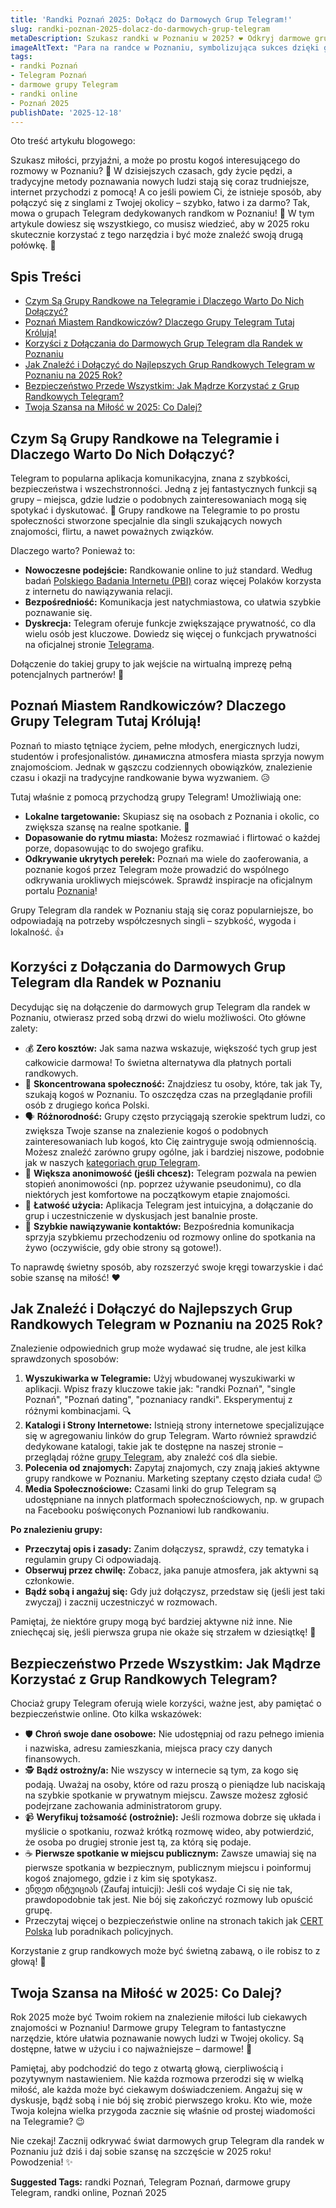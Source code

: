 ```yaml
---
title: 'Randki Poznań 2025: Dołącz do Darmowych Grup Telegram!'
slug: randki-poznan-2025-dolacz-do-darmowych-grup-telegram
metaDescription: Szukasz randki w Poznaniu w 2025? ❤️ Odkryj darmowe grupy Telegram! Dowiedz się, jak dołączyć, na co zwrócić uwagę i zwiększ swoje szanse na znalezienie miłości.
imageAltText: "Para na randce w Poznaniu, symbolizująca sukces dzięki grupom Telegram.\n\n    *   Anchor: \"naszych [kategoriach grup Telegram](/kategorie-grup)\" (Path: `/kategorie-grup`)\n    *   Anchor: \"różne [grupy Telegram](/grupy)\" (Path: `/grupy`)\n*   **Additional Suggestions (for potential future linking):**\n    *   Phrase in \"Jak Znaleźć...\": \"Oprócz ogólnych grup randkowych, możesz poszukać bardziej specjalistycznych, takich jak [czaty dla singli po 30-tce](/czaty/single-po-30) w Poznaniu.\" (Path: `/czaty/single-po-30` - if such specific subcategories exist or are planned).\n    *   Phrase in \"Bezpieczeństwo Przede Wszystkim...\": \"Więcej wskazówek dotyczących bezpiecznego poruszania się w sieci znajdziesz w naszym artykule o [ochronie prywatności online](/blog/ochrona-prywatnosci-online).\" (Path: `/blog/ochrona-prywatnosci-online` - assuming a relevant blog post or category)."
tags:
- randki Poznań
- Telegram Poznań
- darmowe grupy Telegram
- randki online
- Poznań 2025
publishDate: '2025-12-18'
---
```


Oto treść artykułu blogowego:

Szukasz miłości, przyjaźni, a może po prostu kogoś interesującego do rozmowy w Poznaniu? 🤔 W dzisiejszych czasach, gdy życie pędzi, a tradycyjne metody poznawania nowych ludzi stają się coraz trudniejsze, internet przychodzi z pomocą! A co jeśli powiem Ci, że istnieje sposób, aby połączyć się z singlami z Twojej okolicy – szybko, łatwo i za darmo? Tak, mowa o grupach Telegram dedykowanych randkom w Poznaniu! 🎉 W tym artykule dowiesz się wszystkiego, co musisz wiedzieć, aby w 2025 roku skutecznie korzystać z tego narzędzia i być może znaleźć swoją drugą połówkę. 💑

## Spis Treści
- [Czym Są Grupy Randkowe na Telegramie i Dlaczego Warto Do Nich Dołączyć?](#czym-są-grupy-randkowe-na-telegramie-i-dlaczego-warto-do-nich-dołączyć)
- [Poznań Miastem Randkowiczów? Dlaczego Grupy Telegram Tutaj Królują!](#poznań-miastem-randkowiczów-dlaczego-grupy-telegram-tutaj-królują)
- [Korzyści z Dołączania do Darmowych Grup Telegram dla Randek w Poznaniu](#korzyści-z-dołączania-do-darmowych-grup-telegram-dla-randek-w-poznaniu)
- [Jak Znaleźć i Dołączyć do Najlepszych Grup Randkowych Telegram w Poznaniu na 2025 Rok?](#jak-znaleźć-i-dołączyć-do-najlepszych-grup-randkowych-telegram-w-poznaniu-na-2025-rok)
- [Bezpieczeństwo Przede Wszystkim: Jak Mądrze Korzystać z Grup Randkowych Telegram?](#bezpieczeństwo-przede-wszystkim-jak-mądrze-korzystać-z-grup-randkowych-telegram)
- [Twoja Szansa na Miłość w 2025: Co Dalej?](#twoja-szansa-na-miłość-w-2025-co-dalej)

## Czym Są Grupy Randkowe na Telegramie i Dlaczego Warto Do Nich Dołączyć?

Telegram to popularna aplikacja komunikacyjna, znana z szybkości, bezpieczeństwa i wszechstronności. Jedną z jej fantastycznych funkcji są grupy – miejsca, gdzie ludzie o podobnych zainteresowaniach mogą się spotykać i dyskutować. 💬 Grupy randkowe na Telegramie to po prostu społeczności stworzone specjalnie dla singli szukających nowych znajomości, flirtu, a nawet poważnych związków.

Dlaczego warto? Ponieważ to:
*   **Nowoczesne podejście:** Randkowanie online to już standard. Według badań [Polskiego Badania Internetu (PBI)](https://pbi.org.pl/) coraz więcej Polaków korzysta z internetu do nawiązywania relacji.
*   **Bezpośredniość:** Komunikacja jest natychmiastowa, co ułatwia szybkie poznawanie się.
*   **Dyskrecja:** Telegram oferuje funkcje zwiększające prywatność, co dla wielu osób jest kluczowe. Dowiedz się więcej o funkcjach prywatności na oficjalnej stronie [Telegrama](https://telegram.org/privacy).

Dołączenie do takiej grupy to jak wejście na wirtualną imprezę pełną potencjalnych partnerów! 🥳

## Poznań Miastem Randkowiczów? Dlaczego Grupy Telegram Tutaj Królują!

Poznań to miasto tętniące życiem, pełne młodych, energicznych ludzi, studentów i profesjonalistów.  динамиczna atmosfera miasta sprzyja nowym znajomościom. Jednak w gąszczu codziennych obowiązków, znalezienie czasu i okazji na tradycyjne randkowanie bywa wyzwaniem. 😥

Tutaj właśnie z pomocą przychodzą grupy Telegram! Umożliwiają one:
*   **Lokalne targetowanie:** Skupiasz się na osobach z Poznania i okolic, co zwiększa szansę na realne spotkanie. 📍
*   **Dopasowanie do rytmu miasta:** Możesz rozmawiać i flirtować o każdej porze, dopasowując to do swojego grafiku.
*   **Odkrywanie ukrytych perełek:** Poznań ma wiele do zaoferowania, a poznanie kogoś przez Telegram może prowadzić do wspólnego odkrywania urokliwych miejscówek. Sprawdź inspiracje na oficjalnym portalu [Poznania](https://www.poznan.pl/mim/turystyka/)!

Grupy Telegram dla randek w Poznaniu stają się coraz popularniejsze, bo odpowiadają na potrzeby współczesnych singli – szybkość, wygoda i lokalność. 👍

## Korzyści z Dołączania do Darmowych Grup Telegram dla Randek w Poznaniu

Decydując się na dołączenie do darmowych grup Telegram dla randek w Poznaniu, otwierasz przed sobą drzwi do wielu możliwości. Oto główne zalety:

*   💰 **Zero kosztów:** Jak sama nazwa wskazuje, większość tych grup jest całkowicie darmowa! To świetna alternatywa dla płatnych portali randkowych.
*   🎯 **Skoncentrowana społeczność:** Znajdziesz tu osoby, które, tak jak Ty, szukają kogoś w Poznaniu. To oszczędza czas na przeglądanie profili osób z drugiego końca Polski.
*   🗣️ **Różnorodność:** Grupy często przyciągają szerokie spektrum ludzi, co zwiększa Twoje szanse na znalezienie kogoś o podobnych zainteresowaniach lub kogoś, kto Cię zaintryguje swoją odmiennością. Możesz znaleźć zarówno grupy ogólne, jak i bardziej niszowe, podobnie jak w naszych [kategoriach grup Telegram](/kategorie-grup).
*   🤫 **Większa anonimowość (jeśli chcesz):** Telegram pozwala na pewien stopień anonimowości (np. poprzez używanie pseudonimu), co dla niektórych jest komfortowe na początkowym etapie znajomości.
*   📱 **Łatwość użycia:** Aplikacja Telegram jest intuicyjna, a dołączanie do grup i uczestniczenie w dyskusjach jest banalnie proste.
*   🚀 **Szybkie nawiązywanie kontaktów:** Bezpośrednia komunikacja sprzyja szybkiemu przechodzeniu od rozmowy online do spotkania na żywo (oczywiście, gdy obie strony są gotowe!).

To naprawdę świetny sposób, aby rozszerzyć swoje kręgi towarzyskie i dać sobie szansę na miłość! ❤️

## Jak Znaleźć i Dołączyć do Najlepszych Grup Randkowych Telegram w Poznaniu na 2025 Rok?

Znalezienie odpowiednich grup może wydawać się trudne, ale jest kilka sprawdzonych sposobów:

1.  **Wyszukiwarka w Telegramie:** Użyj wbudowanej wyszukiwarki w aplikacji. Wpisz frazy kluczowe takie jak: "randki Poznań", "single Poznań", "Poznań dating", "poznaniacy randki". Eksperymentuj z różnymi kombinacjami. 🔍
2.  **Katalogi i Strony Internetowe:** Istnieją strony internetowe specjalizujące się w agregowaniu linków do grup Telegram. Warto również sprawdzić dedykowane katalogi, takie jak te dostępne na naszej stronie – przeglądaj różne [grupy Telegram](/grupy), aby znaleźć coś dla siebie.
3.  **Polecenia od znajomych:** Zapytaj znajomych, czy znają jakieś aktywne grupy randkowe w Poznaniu. Marketing szeptany często działa cuda! 😉
4.  **Media Społecznościowe:** Czasami linki do grup Telegram są udostępniane na innych platformach społecznościowych, np. w grupach na Facebooku poświęconych Poznaniowi lub randkowaniu.

**Po znalezieniu grupy:**
*   **Przeczytaj opis i zasady:** Zanim dołączysz, sprawdź, czy tematyka i regulamin grupy Ci odpowiadają.
*   **Obserwuj przez chwilę:** Zobacz, jaka panuje atmosfera, jak aktywni są członkowie.
*   **Bądź sobą i angażuj się:** Gdy już dołączysz, przedstaw się (jeśli jest taki zwyczaj) i zacznij uczestniczyć w rozmowach.

Pamiętaj, że niektóre grupy mogą być bardziej aktywne niż inne. Nie zniechęcaj się, jeśli pierwsza grupa nie okaże się strzałem w dziesiątkę! 🏹

## Bezpieczeństwo Przede Wszystkim: Jak Mądrze Korzystać z Grup Randkowych Telegram?

Chociaż grupy Telegram oferują wiele korzyści, ważne jest, aby pamiętać o bezpieczeństwie online. Oto kilka wskazówek:

*   🛡️ **Chroń swoje dane osobowe:** Nie udostępniaj od razu pełnego imienia i nazwiska, adresu zamieszkania, miejsca pracy czy danych finansowych.
*   🕵️ **Bądź ostrożny/a:** Nie wszyscy w internecie są tym, za kogo się podają. Uważaj na osoby, które od razu proszą o pieniądze lub naciskają na szybkie spotkanie w prywatnym miejscu. Zawsze możesz zgłosić podejrzane zachowania administratorom grupy.
*   📹 **Weryfikuj tożsamość (ostrożnie):** Jeśli rozmowa dobrze się układa i myślicie o spotkaniu, rozważ krótką rozmowę wideo, aby potwierdzić, że osoba po drugiej stronie jest tą, za którą się podaje.
*   ☕ **Pierwsze spotkanie w miejscu publicznym:** Zawsze umawiaj się na pierwsze spotkania w bezpiecznym, publicznym miejscu i poinformuj kogoś znajomego, gdzie i z kim się spotykasz.
*   ენდეთ ინტუიციას (Zaufaj intuicji): Jeśli coś wydaje Ci się nie tak, prawdopodobnie tak jest. Nie bój się zakończyć rozmowy lub opuścić grupę.
*   Przeczytaj więcej o bezpieczeństwie online na stronach takich jak [CERT Polska](https://www.cert.pl/ouch/) lub poradnikach policyjnych.

Korzystanie z grup randkowych może być świetną zabawą, o ile robisz to z głową! 🧠

## Twoja Szansa na Miłość w 2025: Co Dalej?

Rok 2025 może być Twoim rokiem na znalezienie miłości lub ciekawych znajomości w Poznaniu! Darmowe grupy Telegram to fantastyczne narzędzie, które ułatwia poznawanie nowych ludzi w Twojej okolicy. Są dostępne, łatwe w użyciu i co najważniejsze – darmowe! 🤩

Pamiętaj, aby podchodzić do tego z otwartą głową, cierpliwością i pozytywnym nastawieniem. Nie każda rozmowa przerodzi się w wielką miłość, ale każda może być ciekawym doświadczeniem. Angażuj się w dyskusje, bądź sobą i nie bój się zrobić pierwszego kroku. Kto wie, może Twoja kolejna wielka przygoda zacznie się właśnie od prostej wiadomości na Telegramie? 😉

Nie czekaj! Zacznij odkrywać świat darmowych grup Telegram dla randek w Poznaniu już dziś i daj sobie szansę na szczęście w 2025 roku! Powodzenia! ✨




**Suggested Tags:**
randki Poznań, Telegram Poznań, darmowe grupy Telegram, randki online, Poznań 2025
